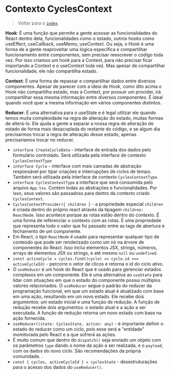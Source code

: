 # Contexto CyclesContext

> Voltar para o [`index`](./%40index.md)

**Hook**: É uma função que permite a gente acessar as funcionalidades do React dentro dela, funcionalidades como o estado, outros hooks como useEffect, useCallback, useMemo, useContext. Ou seja, o Hook é uma forma de a gente reaproveitar uma lógica específica e compartilhar funcionamento entre componentes, sem precisar reescrever o código toda vez. Por isso criamos um hook para a Context, para não precisar ficar importando a Context e o useContext toda vez. Mas apesar de compartilhar funcionalidade, ele não compartilha estado.

**Context**: É uma forma de repassar e compartilhar dados entre diversos componentes. Apesar de parecer com a ideia de Hook, como dito acima o Hook não compartilha estado, mas a Context, por possuir um provider, irá compartilhar essa mesma informação entre diversos componentes. É ideal quando você quer a mesma informação em vários componentes distintos.

**Reducer**: É uma alternativa para o useState e é legal utilizar ele quando temos muita complexidade na regra de alteração do estado, muitas formas de alterá-lo. Ele ajuda a gente a separar a nossa regra de alteração de estado de forma mais desacoplada do restante do código, e se algum dia precisarmos trocar a regra de alteração desse estado, apenas precisariamos trocar no reducer.

- `interface CreateCycleData` - interface de entrada dos dados pelo formulário controlado. Será utilizada pela interface de contexto `CyclesContextType`
- `interface Cycle` - interface com mais camadas de abstração responsável por tipar criações e interrupções de ciclos de tempo. Também será utilizada pela interface de contexto `CyclesContextType`.
- `interface CyclesContextType` a interface que será consumida pelo arquivo `App.tsx`. Contém todas as abstrações e funcionalidades. Por isso, seus valores são passadoss para dentro da contexto criado `CyclesContext`.
- `CyclesContextProvider({ children }` - a propriedade especial `children` é criada dentro do próprio react através da tipagem `children: ReactNode`. Isso acontece porque as rotas estão dentro do contexto. É uma forma de referenciar o contexto com as rotas. É uma propriedade que representa todo o valor que foi passado entre as tags de abertura e fechamento de um componente.
- Em React, o tipo `ReactNode` é usado para representar qualquer tipo de conteúdo que pode ser renderizado como um nó na árvore de componentes do React. Isso inclui elementos JSX, strings, números, arrays de elementos JSX ou strings, e até mesmo `null` ou `undefined`.
- `const activeCycle = cycles.find((cycle) => cycle.id === activeCycleId)` - percorre o vetor de clicos e retorna o id do ciclo ativo.
- O `useReducer` é um hook do React que é usado para gerenciar estados complexos em um componente. Ele é uma alternativa ao `useState` para lidar com situações em que o estado do componente possui múltiplos valores relacionados. O `useReducer` segue o padrão do reducer da programação funcional, em que um estado atual é atualizado com base em uma ação, resultando em um novo estado. Ele recebe dois argumentos: um estado inicial e uma função de redução. A função de redução recebe dois argumentos: o estado atual e a ação a ser executada. A função de redução retorna um novo estado com base na ação fornecida.
- `useReducer((state: CyclesState, action: any)` - é importante definir o estado do reducer como um ciclo, pois esse será a "entidade" momitorada pelo React e a que sofrerá as ações.
- É muito comum que dentro do `dispatch()` seja enviado um objeto com os parâmetros `type` dando o nome da ação a ser realizada, e o `payload`, com os dados do novo ciclo. São recomendações da própria comunidade.
  .
- `const { cycles, activeCycleId } = cyclesState` - desestruturações para o acesso dos dados do `useReducer()`.

